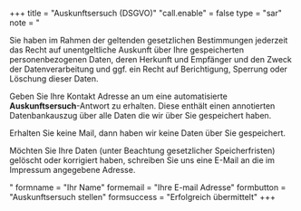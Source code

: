 +++
title = "Auskunftsersuch (DSGVO)"
"call.enable" = false
type = "sar"
note = "<p>Sie haben im Rahmen der geltenden gesetzlichen Bestimmungen jederzeit das Recht auf unentgeltliche Auskunft über Ihre gespeicherten personenbezogenen Daten, deren Herkunft und Empfänger und den Zweck der Datenverarbeitung und ggf. ein Recht auf Berichtigung, Sperrung oder Löschung dieser Daten.</p><p>Geben Sie Ihre Kontakt Adresse an um eine automatisierte <b>Auskunftsersuch</b>-Antwort zu erhalten. Diese enthält einen annotierten Datenbankauszug über alle Daten die wir über Sie gespeichert haben.</p><p>Erhalten Sie keine Mail, dann haben wir keine Daten über Sie gespeichert.</p><p>Möchten Sie Ihre Daten (unter Beachtung gesetzlicher Speicherfristen) gelöscht oder korrigiert haben, schreiben Sie uns eine E-Mail an die im Impressum angegebene Adresse.</p>"
formname = "Ihr Name"
formemail = "Ihre E-mail Adresse"
formbutton = "Auskunftsersuch stellen"
formsuccess = "Erfolgreich übermittelt"
+++
